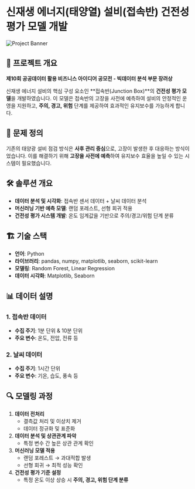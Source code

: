 # 신재생 에너지(태양열) 설비(접속반) 건전성 평가 모델 개발

![Project Banner](https://via.placeholder.com/1000x300.png?text=Solar+Junction+Box+Health+Assessment)

## 📌 프로젝트 개요
**제10회 공공데이터 활용 비즈니스 아이디어 공모전 - 빅데이터 분석 부문 장려상**

신재생 에너지 설비의 핵심 구성 요소인 **접속반(Junction Box)**의 **건전성 평가 모델**을 개발하였습니다.
이 모델은 접속반의 고장을 사전에 예측하여 설비의 안정적인 운영을 지원하고, **주의, 경고, 위험** 단계를 제공하여 효과적인 유지보수를 가능하게 합니다.

## 🚀 문제 정의
기존의 태양광 설비 점검 방식은 **사후 관리 중심**으로, 고장이 발생한 후 대응하는 방식이었습니다.
이를 해결하기 위해 **고장을 사전에 예측**하여 유지보수 효율을 높일 수 있는 시스템이 필요했습니다.

## 🛠 솔루션 개요
- **데이터 분석 및 시각화**: 접속반 센서 데이터 + 날씨 데이터 분석
- **머신러닝 기반 예측 모델**: 랜덤 포레스트, 선형 회귀 적용
- **건전성 평가 시스템 개발**: 온도 임계값을 기반으로 주의/경고/위험 단계 분류

## 🏗 기술 스택
- **언어**: Python
- **라이브러리**: pandas, numpy, matplotlib, seaborn, scikit-learn
- **모델링**: Random Forest, Linear Regression
- **데이터 시각화**: Matplotlib, Seaborn

## 📊 데이터 설명
### 1. 접속반 데이터
- **수집 주기**: 1분 단위 & 10분 단위
- **주요 변수**: 온도, 전압, 전류 등

### 2. 날씨 데이터
- **수집 주기**: 1시간 단위
- **주요 변수**: 기온, 습도, 풍속 등

## 🔍 모델링 과정
1. **데이터 전처리**
   - 결측값 처리 및 이상치 제거
   - 데이터 정규화 및 표준화
2. **데이터 분석 및 상관관계 파악**
   - 특정 변수 간 높은 상관 관계 확인
3. **머신러닝 모델 적용**
   - 랜덤 포레스트 → 과대적합 발생
   - 선형 회귀 → 최적 성능 확인
4. **건전성 평가 기준 설정**
   - 특정 온도 이상 상승 시 **주의, 경고, 위험 단계 분류**
